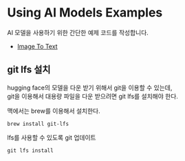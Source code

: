 # Using AI Models Examples

AI 모델을 사용하기 위한 간단한 예제 코드를 작성합니다.

- [Image To Text](https://github.com/socratone/using-ai-models-examples/tree/main/image-to-text)

## git lfs 설치

hugging face의 모델을 다운 받기 위해서 git을 이용할 수 있는데,\
git을 이용해서 대용량 파일을 다운 받으려면 git lfs를 설치해야 한다.

맥에서는 brew를 이용해서 설치한다.

```
brew install git-lfs
```

lfs를 사용할 수 있도록 git 업데이트

```
git lfs install
```
